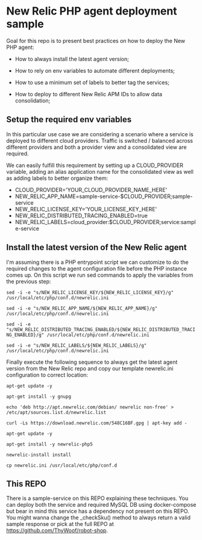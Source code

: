 # New Relic PHP agent deployment sample

Goal for this repo is to present best practices on how to deploy the New PHP agent:

- How to always install the latest agent version;

- How to rely on env variables to automate different deployments;

- How to use a minimum set of labels to better tag the services;

- How to deploy to different New Relic APM IDs to allow data consolidation;

## Setup the required env variables

In this particular use case we are considering a scenario where a service is deployed to different cloud providers. Traffic is switched / balanced across different providers and both a provider view and a consolidated view are required.

We can easily fulfill this requirement by setting up a CLOUD_PROVIDER variable, adding an alias application name for the consolidated view as well as adding labels to better organize them:

- CLOUD_PROVIDER='YOUR_CLOUD_PROVIDER_NAME_HERE'
- NEW_RELIC_APP_NAME=sample-service-$CLOUD_PROVIDER;sample-service
- NEW_RELIC_LICENSE_KEY='YOUR_LICENSE_KEY_HERE'
- NEW_RELIC_DISTRIBUTED_TRACING_ENABLED=true
- NEW_RELIC_LABELS=cloud_provider:$CLOUD_PROVIDER;service:sample-service

## Install the latest version of the New Relic agent

I'm assuming there is a PHP entrypoint script we can customize to do the required changes to the agent configuration file before the PHP instance comes up. On this script we run sed commands to apply the variables from the previous step:

`sed -i -e "s/NEW_RELIC_LICENSE_KEY/${NEW_RELIC_LICENSE_KEY}/g" /usr/local/etc/php/conf.d/newrelic.ini`

`sed -i -e "s/NEW_RELIC_APP_NAME/${NEW_RELIC_APP_NAME}/g" /usr/local/etc/php/conf.d/newrelic.ini`

`sed -i -e "s/NEW_RELIC_DISTRIBUTED_TRACING_ENABLED/${NEW_RELIC_DISTRIBUTED_TRACING_ENABLED}/g" /usr/local/etc/php/conf.d/newrelic.ini`

`sed -i -e "s/NEW_RELIC_LABELS/${NEW_RELIC_LABELS}/g" /usr/local/etc/php/conf.d/newrelic.ini`

Finally execute the following sequence to always get the latest agent version from the New Relic repo and copy our template newrelic.ini configuration to correct location:

`apt-get update -y`

`apt-get install -y gnupg`

`echo 'deb http://apt.newrelic.com/debian/ newrelic non-free' > /etc/apt/sources.list.d/newrelic.list`

`curl -Ls https://download.newrelic.com/548C16BF.gpg | apt-key add -`

`apt-get update -y`

`apt-get install -y newrelic-php5`

`newrelic-install install`

`cp newrelic.ini /usr/local/etc/php/conf.d`

## This REPO

There is a sample-service on this REPO explaining these techniques. You can deploy both the service and required MySQL DB using docker-compose but bear in mind this service has a dependency not present on this REPO. You might wanna change the _checkSku() method to always return a valid sample response or pick at the full REPO at https://github.com/ThyWoof/robot-shop.